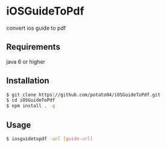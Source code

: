# iOSGuideToPdf
convert ios guide to pdf

## Requirements
java 6 or higher

## Installation
```sh
$ git clone https://github.com/potato04/iOSGuideToPdf.git
$ cd iOSGuideToPdf
$ npm install . -g
```

## Usage
```sh
$ iosguidetopdf -url [guide-url]
```
